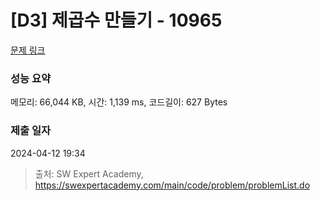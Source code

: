 # [D3] 제곱수 만들기 - 10965 

[문제 링크](https://swexpertacademy.com/main/code/problem/problemDetail.do?contestProbId=AXWXH_h695kDFAST) 

### 성능 요약

메모리: 66,044 KB, 시간: 1,139 ms, 코드길이: 627 Bytes

### 제출 일자

2024-04-12 19:34



> 출처: SW Expert Academy, https://swexpertacademy.com/main/code/problem/problemList.do